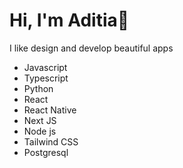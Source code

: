 # Hi, I'm Aditia👋
I like design and develop beautiful apps 

* Javascript
* Typescript
* Python
* React
* React Native
* Next JS
* Node js
* Tailwind CSS
* Postgresql
